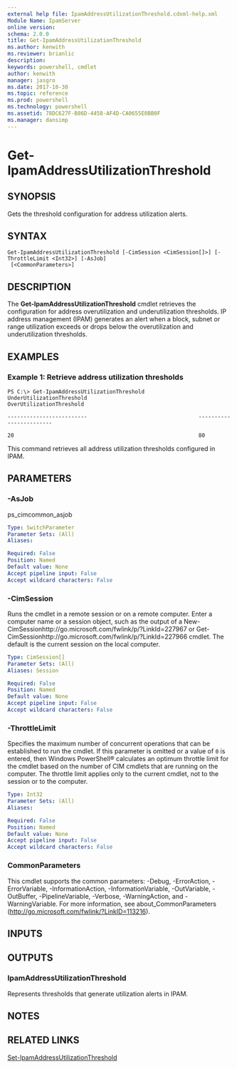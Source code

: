 ```yaml
---
external help file: IpamAddressUtilizationThreshold.cdxml-help.xml
Module Name: IpamServer
online version: 
schema: 2.0.0
title: Get-IpamAddressUtilizationThreshold
ms.author: kenwith
ms.reviewer: brianlic
description: 
keywords: powershell, cmdlet
author: kenwith
manager: jasgro
ms.date: 2017-10-30
ms.topic: reference
ms.prod: powershell
ms.technology: powershell
ms.assetid: 78DC627F-B86D-4458-AF4D-CA0655E0BB0F
ms.manager: dansimp
---
```


# Get-IpamAddressUtilizationThreshold

## SYNOPSIS
Gets the threshold configuration for address utilization alerts.

## SYNTAX

```
Get-IpamAddressUtilizationThreshold [-CimSession <CimSession[]>] [-ThrottleLimit <Int32>] [-AsJob]
 [<CommonParameters>]
```

## DESCRIPTION
The **Get-IpamAddressUtilizationThreshold** cmdlet retrieves the configuration for address overutilization and underutilization thresholds.
IP address management (IPAM) generates an alert when a block, subnet or range utilization exceeds or drops below the overutilization and underutilization thresholds.

## EXAMPLES

### Example 1: Retrieve address utilization thresholds
```
PS C:\> Get-IpamAddressUtilizationThreshold
UnderUtilizationThreshold                                   OverUtilizationThreshold

-------------------------                                   ------------------------

20                                                          80
```

This command retrieves all address utilization thresholds configured in IPAM.

## PARAMETERS

### -AsJob
ps_cimcommon_asjob

```yaml
Type: SwitchParameter
Parameter Sets: (All)
Aliases: 

Required: False
Position: Named
Default value: None
Accept pipeline input: False
Accept wildcard characters: False
```

### -CimSession
Runs the cmdlet in a remote session or on a remote computer.
Enter a computer name or a session object, such as the output of a New-CimSessionhttp://go.microsoft.com/fwlink/p/?LinkId=227967 or Get-CimSessionhttp://go.microsoft.com/fwlink/p/?LinkId=227966 cmdlet.
The default is the current session on the local computer.

```yaml
Type: CimSession[]
Parameter Sets: (All)
Aliases: Session

Required: False
Position: Named
Default value: None
Accept pipeline input: False
Accept wildcard characters: False
```

### -ThrottleLimit
Specifies the maximum number of concurrent operations that can be established to run the cmdlet.
If this parameter is omitted or a value of `0` is entered, then Windows PowerShell® calculates an optimum throttle limit for the cmdlet based on the number of CIM cmdlets that are running on the computer.
The throttle limit applies only to the current cmdlet, not to the session or to the computer.

```yaml
Type: Int32
Parameter Sets: (All)
Aliases: 

Required: False
Position: Named
Default value: None
Accept pipeline input: False
Accept wildcard characters: False
```

### CommonParameters
This cmdlet supports the common parameters: -Debug, -ErrorAction, -ErrorVariable, -InformationAction, -InformationVariable, -OutVariable, -OutBuffer, -PipelineVariable, -Verbose, -WarningAction, and -WarningVariable. For more information, see about_CommonParameters (http://go.microsoft.com/fwlink/?LinkID=113216).

## INPUTS

## OUTPUTS

### IpamAddressUtilizationThreshold
Represents thresholds that generate utilization alerts in IPAM.

## NOTES

## RELATED LINKS

[Set-IpamAddressUtilizationThreshold](./Set-IpamAddressUtilizationThreshold.md)

